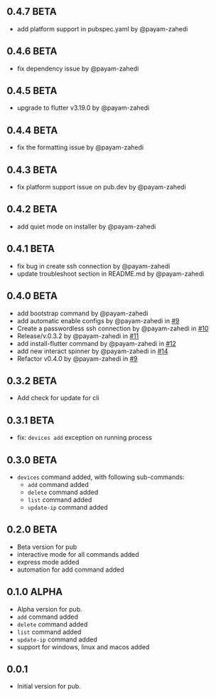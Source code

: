 ## 0.4.7 BETA
* add platform support in pubspec.yaml by @payam-zahedi

## 0.4.6 BETA
* fix dependency issue by @payam-zahedi

## 0.4.5 BETA
* upgrade to flutter v3.19.0 by @payam-zahedi

## 0.4.4 BETA
* fix the formatting issue by @payam-zahedi

## 0.4.3 BETA
* fix platform support issue on pub.dev by @payam-zahedi

## 0.4.2 BETA
* add quiet mode on installer by @payam-zahedi

## 0.4.1 BETA
* fix bug in create ssh connection by @payam-zahedi 
* update troubleshoot section in README.md by @payam-zahedi

## 0.4.0 BETA
* add bootstrap command by @payam-zahedi
* add automatic enable configs by @payam-zahedi in [#9](https://github.com/Snapp-Embedded/snapp_cli/pull/9) 
* Create a passwordless ssh connection by @payam-zahedi in [#10](https://github.com/Snapp-Embedded/snapp_cli/pull/10) 
* Release/v.0.3.2 by @payam-zahedi in [#11](https://github.com/Snapp-Embedded/snapp_cli/pull/11) 
* add install-flutter command  by @payam-zahedi in [#12](https://github.com/Snapp-Embedded/snapp_cli/pull/12) 
* add new interact spinner by @payam-zahedi in [#14](https://github.com/Snapp-Embedded/snapp_cli/pull/14) 
* Refactor v0.4.0 by @payam-zahedi in [#9](https://github.com/Snapp-Embedded/snapp_cli/pull/9) 

## 0.3.2 BETA

- Add check for update for cli 

## 0.3.1 BETA

- fix: `devices add` exception on running process

## 0.3.0 BETA

- `devices` command added, with following sub-commands:
   - `add` command added
   - `delete` command added
   - `list` command added
   - `update-ip` command added
    
## 0.2.0 BETA

- Beta version for pub
- interactive mode for all commands added 
- express mode added
- automation for add command added 

## 0.1.0 ALPHA

- Alpha version for pub.
- `add` command added
- `delete` command added
- `list` command added
- `update-ip` command added
- support for windows, linux and macos added

## 0.0.1

- Initial version for pub.
